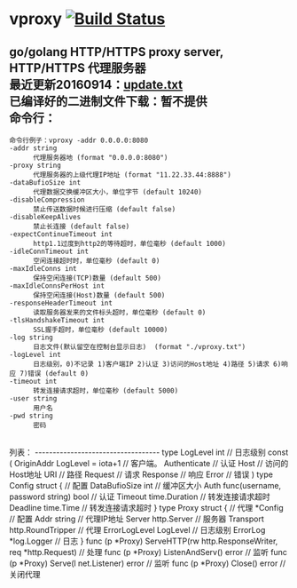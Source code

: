 # vproxy [![Build Status](https://travis-ci.org/456vv/vproxy.svg?branch=master)](https://travis-ci.org/456vv/vproxy)
go/golang HTTP/HTTPS proxy server, HTTP/HTTPS 代理服务器
<br />
最近更新20160914：<a href="/v1/update.txt">update.txt</a>
<br/>
已编译好的二进制文件下载：暂不提供
<br />
命令行：
-----------------------------------
    命令行例子：vproxy -addr 0.0.0.0:8080
    -addr string
          代理服务器地 (format "0.0.0.0:8080")
    -proxy string
          代理服务器的上级代理IP地址 (format "11.22.33.44:8888")
    -dataBufioSize int
          代理数据交换缓冲区大小，单位字节 (default 10240)
    -disableCompression
          禁止传送数据时候进行压缩 (default false)
    -disableKeepAlives
          禁止长连接 (default false)
    -expectContinueTimeout int
          http1.1过度到http2的等待超时，单位毫秒 (default 1000)
    -idleConnTimeout int
          空闲连接超时时，单位毫秒 (default 0)
    -maxIdleConns int
          保持空闲连接(TCP)数量 (default 500)
    -maxIdleConnsPerHost int
          保持空闲连接(Host)数量 (default 500)
    -responseHeaderTimeout int
          读取服务器发来的文件标头超时，单位毫秒 (default 0)
    -tlsHandshakeTimeout int
          SSL握手超时，单位毫秒 (default 10000)
    -log string
          日志文件(默认留空在控制台显示日志)  (format "./vproxy.txt")
    -logLevel int
          日志级别，0)不记录 1)客户端IP 2)认证 3)访问的Host地址 4)路径 5)请求 6)响应 7)错误 (default 0)
    -timeout int
          转发连接请求超时，单位毫秒 (default 5000)
    -user string
          用户名
    -pwd string
          密码

<br />
列表：
-----------------------------------
    type LogLevel int                                                                // 日志级别
    const (
        OriginAddr LogLevel    = iota+1                                              // 客户端。
        Authenticate                                                                 // 认证
        Host                                                                         // 访问的Host地址
        URI                                                                          // 路径
        Request                                                                      // 请求
        Response                                                                     // 响应
        Error                                                                        // 错误
    )
    type Config struct {                                                     // 配置
        DataBufioSize   int                                                          // 缓冲区大小
        Auth            func(username, password string) bool                         // 认证
        Timeout         time.Duration                                                // 转发连接请求超时
        Deadline        time.Time                                                    // 转发连接请求超时
    }
    type Proxy struct {                                                      // 代理
        *Config                                                                      // 配置
        Addr        string                                                           // 代理IP地址
        Server      http.Server                                                      // 服务器
        Transport   http.RoundTripper                                                // 代理
        ErrorLogLevel LogLevel                                                       // 日志级别
        ErrorLog    *log.Logger                                                      // 日志
    }
        func (p *Proxy) ServeHTTP(rw http.ResponseWriter, req *http.Request)         // 处理
        func (p *Proxy) ListenAndServ() error                                        // 监听
        func (p *Proxy) Serve(l net.Listener) error                                  // 监听
        func (p *Proxy) Close() error                                                // 关闭代理

